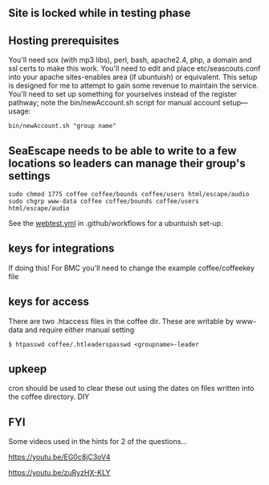 ## Site is locked while in testing phase

## Hosting prerequisites
You'll need sox (with mp3 libs), perl, bash, apache2.4, php, a domain and ssl certs to make this work.
You'll need to edit and place etc/seascouts.conf into your apache sites-enables area (if ubuntuish) or equivalent.
This setup is designed for me to attempt to gain some revenue to maintain the service. You'll need to set up something for yourselves instead of the register pathway; note the bin/newAccount.sh script for manual account setup—usage: 
```
bin/newAccount.sh "group name"
```

## SeaEscape needs to be able to write to a few locations so leaders can manage their group's settings
```
sudo chmod 1775 coffee coffee/bounds coffee/users html/escape/audio
sudo chgrp www-data coffee coffee/bounds coffee/users html/escape/audio
```

See the [webtest.yml](https://github.com/nimpo/GreyWolfsSeaEscapeOnline/blob/main/.github/workflows/webtest.yml) in .github/workflows for a ubuntuish set-up. 

## keys for integrations
If doing this!
For BMC you'll need to change the example coffee/coffeekey file

## keys for access
There are two .htaccess files in the coffee dir. These are writable by www-data and require either manual setting
```
$ htpasswd coffee/.htleaderspasswd <groupname>-leader
```

## upkeep
cron should be used to clear these out using the dates on files written into the coffee directory.
DIY

## FYI
Some videos used in the hints for 2 of the questions...

https://youtu.be/EG0c8jC3oV4

https://youtu.be/zuRyzHX-KLY

